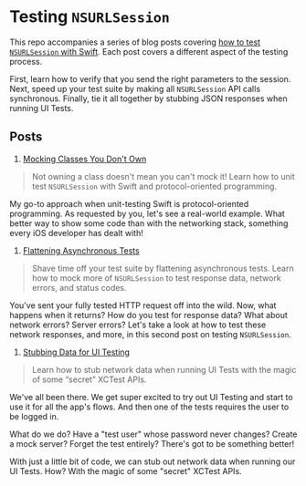 # Testing `NSURLSession`

This repo accompanies a series of blog posts covering [how to test `NSURLSession` with Swift](http://masilotti.com/testing-nsurlsession/). Each post covers a different aspect of the testing process.

First, learn how to verify that you send the right parameters to the session. Next, speed up your test suite by making all `NSURLSession` API calls synchronous. Finally, tie it all together by stubbing JSON responses when running UI Tests.

## Posts
1. [Mocking Classes You Don't Own](http://masilotti.com/testing-nsurlsession-input)

> Not owning a class doesn't mean you can't mock it! Learn how to unit test `NSURLSession` with Swift and protocol-oriented programming.

My go-to approach when unit-testing Swift is protocol-oriented programming. As requested by you, let's see a real-world example. What better way to show some code than with the networking stack, something every iOS developer has dealt with!

1. [Flattening Asynchronous Tests](http://masilotti.com/testing-nsurlsession-async)

> Shave time off your test suite by flattening asynchronous tests. Learn how to mock more of `NSURLSession` to test response data, network errors, and status codes.

You've sent your fully tested HTTP request off into the wild. Now, what happens when it returns? How do you test for response data? What about network errors? Server errors? Let's take a look at how to test these network responses, and more, in this second post on testing `NSURLSession`.

1. [Stubbing Data for UI Testing](http://masilotti.com/ui-testing-stub-network-data)

> Learn how to stub network data when running UI Tests with the magic of some “secret” XCTest APIs.

We've all been there. We get super excited to try out UI Testing and start to use it for all the app's flows. And then one of the tests requires the user to be logged in.

What do we do? Have a "test user" whose password never changes? Create a mock server? Forget the test entirely? There's got to be something better!

With just a little bit of code, we can stub out network data when running our UI Tests. How? With the magic of some "secret" XCTest APIs.
